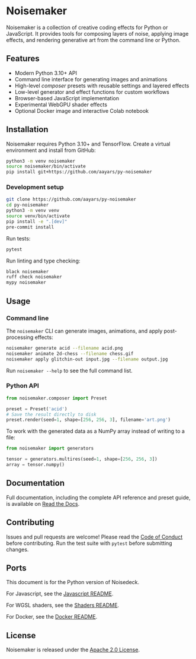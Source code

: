 # Noisemaker

Noisemaker is a collection of creative coding effects for Python or JavaScript. It provides tools for composing layers of noise, applying image effects, and rendering generative art from the command line or Python.

## Features

- Modern Python 3.10+ API
- Command line interface for generating images and animations
- High-level *composer* presets with reusable settings and layered effects
- Low-level generator and effect functions for custom workflows
- Browser-based JavaScript implementation
- Experimental WebGPU shader effects
- Optional Docker image and interactive Colab notebook

## Installation

Noisemaker requires Python 3.10+ and TensorFlow. Create a virtual environment and install from GitHub:

```bash
python3 -m venv noisemaker
source noisemaker/bin/activate
pip install git+https://github.com/aayars/py-noisemaker
```

### Development setup

```bash
git clone https://github.com/aayars/py-noisemaker
cd py-noisemaker
python3 -m venv venv
source venv/bin/activate
pip install -e ".[dev]"
pre-commit install
```

Run tests:

```bash
pytest
```

Run linting and type checking:

```bash
black noisemaker
ruff check noisemaker
mypy noisemaker
```

## Usage

### Command line

The `noisemaker` CLI can generate images, animations, and apply post-processing effects:

```bash
noisemaker generate acid --filename acid.png
noisemaker animate 2d-chess --filename chess.gif
noisemaker apply glitchin-out input.jpg --filename output.jpg
```

Run `noisemaker --help` to see the full command list.

### Python API

```python
from noisemaker.composer import Preset

preset = Preset('acid')
# Save the result directly to disk
preset.render(seed=1, shape=[256, 256, 3], filename='art.png')
```

To work with the generated data as a NumPy array instead of writing to a file:

```python
from noisemaker import generators

tensor = generators.multires(seed=1, shape=[256, 256, 3])
array = tensor.numpy()
```

## Documentation

Full documentation, including the complete API reference and preset guide, is available on [Read the Docs](http://noisemaker.readthedocs.io/).

## Contributing

Issues and pull requests are welcome! Please read the [Code of Conduct](CODE_OF_CONDUCT.md) before contributing. Run the test suite with `pytest` before submitting changes.

## Ports

This document is for the Python version of Noisedeck.

For Javascript, see the [Javascript README](js/README-JS.md).

For WGSL shaders, see the [Shaders README](shaders/README-SHADERS.md).

For Docker, see the [Docker README](docker/README.md).

## License

Noisemaker is released under the [Apache 2.0 License](LICENSE).
